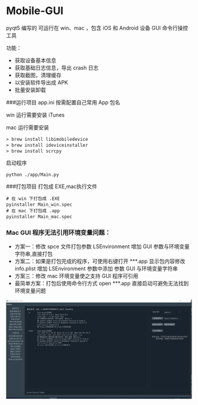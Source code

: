 # Mobile-GUI

pyqt5 编写的 可运行在 win、mac ，包含 iOS 和 Android 设备 GUI 命令行操控工具

功能：
- 获取设备基本信息
- 获取基础日志信息，导出 crash 日志
- 获取截图，清理缓存
- 以安装软件导出成 APK
- 批量安装卸载 

###运行项目
app.ini  按需配置自己常用 App 包名

win 运行需要安装 iTunes

mac 运行需要安装 


```
> brew install libimobiledevice
> brew install ideviceinstaller
> brew install scrcpy
```
启动程序
```
python ./app/Main.py
```



###打包项目
打包成 EXE,mac执行文件

```
# 在 win 下打包成 .EXE
pyinstaller Main_win.spec 
# 在 mac 下打包成 .app
pyinstaller Main_mac.spec 
```



### Mac GUI 程序无法引用环境变量问题：
- 方案一：修改 spce 文件打包参数 LSEnvironment 增加 GUI 参数与环境变量字符串,直接打包
- 方案二：如果是打包完成的程序，可使用右键打开 ***.app 显示包内容修改 info.plist 增加 LSEnvironment 参数中添加 参数 GUI 与环境变量字符串
- 方案三：修改 mac 环境变量使之支持 GUI 程序可引用
- 最简单方案：打包后使用命令行方式 open ***.app 直接启动可避免无法找到环境变量问题

![](temp.png)